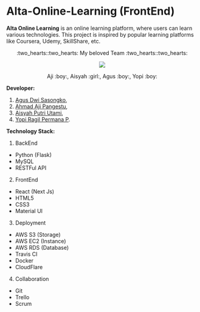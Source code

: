 # Alta-Online-Learning (FrontEnd)
**Alta Online Learning** is an online learning platform, where users can learn various technologies. This project is inspired by popular learning platforms like Coursera, Udemy, SkillShare, etc.

<p align="center">
  :two_hearts::two_hearts: My beloved Team :two_hearts::two_hearts:
</p>

<p align="center">
  <img src="https://i.ibb.co/hm72zNv/DSC02525.jpg" />
</p>

<p align="center">
  Aji :boy:, Aisyah :girl:, Agus :boy:, Yopi :boy:
</p>

**Developer:**

1. [Agus Dwi Sasongko](https://github.com/agusdwis),
2. [Ahmad Aji Pangestu](https://github.com/ahmadajip55),
3. [Aisyah Putri Utami](https://github.com/aisyah697),
4. [Yopi Ragil Permana P](https://github.com/YopiRagil).


**Technology Stack:**
1. BackEnd
  - Python (Flask)
  - MySQL
  - RESTFul API
  
2. FrontEnd
  - React (Next Js)
  - HTML5
  - CSS3
  - Material UI
  
3. Deployment
  - AWS S3 (Storage)
  - AWS EC2 (Instance)
  - AWS RDS (Database)
  - Travis CI
  - Docker
  - CloudFlare
  
4. Collaboration
  - Git
  - Trello
  - Scrum
